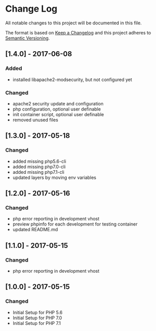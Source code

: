 # Change Log
All notable changes to this project will be documented in this file.

The format is based on [Keep a Changelog](http://keepachangelog.com/)
and this project adheres to [Semantic Versioning](http://semver.org/).


## [1.4.0] - 2017-06-08
### Added
- installed libapache2-modsecurity, but not configured yet

### Changed
- apache2 security update and configuration
- php configuration, optional user definable
- init container script, optional user definable
- removed unused files


## [1.3.0] - 2017-05-18
### Changed
- added missing php5.6-cli
- added missing php7.0-cli
- added missing php7.1-cli
- updated layers by moving env variables


## [1.2.0] - 2017-05-16
### Changed
- php error reporting in development vhost
- preview phpinfo for each development for testing container
- updated README.md


## [1.1.0] - 2017-05-15
### Changed
- php error reporting in development vhost


## [1.0.0] - 2017-05-15
### Changed
- Initial Setup for PHP 5.6
- Initial Setup for PHP 7.0
- Initial Setup for PHP 7.1